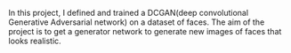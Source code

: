 In this project, I defined and trained a DCGAN(deep convolutional Generative Adversarial network) on a dataset of faces. The aim of the project is to get a generator network to generate new images of faces that looks realistic.
